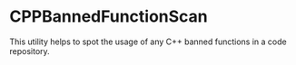 # CPPBannedFunctionScan
This utility helps to spot the usage of any C++ banned functions in a code repository. 
